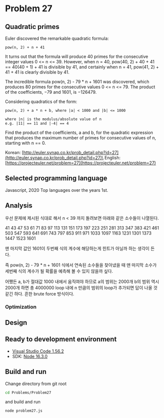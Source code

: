 # Problem 27

## Quadratic primes

Euler discovered the remarkable quadratic formula:

    pow(n, 2) + n + 41

It turns out that the formula will produce 40 primes for the consecutive integer values 0 <= n <= 39. However, when n = 40, pow(40, 2) + 40 + 41 == 40(40 + 1) + 41 is divisible by 41, and certainly when n = 41, pow(41, 2) + 41 + 41 is clearly divisible by 41.

The incredible formula pow(n, 2) - 79 * n + 1601 was discovered, which produces 80 primes for the consecutive values 0 <= n <= 79. The product of the coefficients, −79 and 1601, is −126479.

Considering quadratics of the form:

    pow(n, 2) + a * n + b, where |a| < 1000 and |b| <= 1000

    where |n| is the modulus/absolute value of n
    e.g. |11| == 11 and |-4| == 4

Find the product of the coefficients, a and b, for the quadratic expression that produces the maximum number of primes for consecutive values of n, starting with n == 0.

Korean: [http://euler.synap.co.kr/prob_detail.php?id=27](http://euler.synap.co.kr/prob_detail.php?id=27)\
English: [https://projecteuler.net/problem=27](https://projecteuler.net/problem=27)

## Selected programming language

Javascript, 2020 Top languages over the years 1st.

## Analysis

우선 문제에 제시된 식대로 해서 n < 39 까지 돌려보면 아래와 같은 소수들이 나열된다.

41
43
47
53
61
71
83
97
113
131
151
173
197
223
251
281
313
347
383
421
461
503
547
593
641
691
743
797
853
911
971
1033
1097
1163
1231
1301
1373
1447
1523
1601

맨 마지막 값인 1601이 두번째 식의 계수에 해당하는게 힌트가 아닐까 하는 생각이 든다.

즉 pow(n, 2) - 79 * n + 1601 식에서 연속된 소수들을 찾아냈을 때 맨 마지막 소수가 세번째 식의 계수가 될 확률을 예측해 볼 수 있지 않을까 싶다.

어쨌든 a, b가 절대값 1000 내에서 움직여야 하므로 a의 범위는 2000개 b의 범위 역시 2000개 하면 총 4000000 loop 내에 n 만큼의 범위의 loop가 추가되면 답이 나올 것 같긴 하다. 흔한 brute force 방식이다.

### Optimization



## Design



## Ready to development environment

- [Visual Studio Code 1.56.2](https://code.visualstudio.com/)
- SDK: [Node 16.3.0](https://nodejs.org/en/)

## Build and run

Change directory from git root

``` bash
cd Problems/Problem27
```

and build and run

``` bash
node problem27.js
```